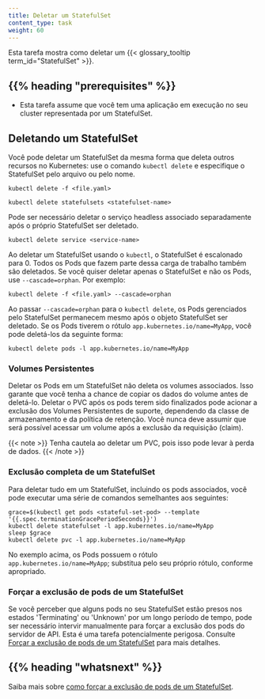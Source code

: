 ```yaml
---
title: Deletar um StatefulSet
content_type: task
weight: 60
---
```


<!-- overview -->

Esta tarefa mostra como deletar um {{< glossary_tooltip term_id="StatefulSet" >}}.

## {{% heading "prerequisites" %}}

- Esta tarefa assume que você tem uma aplicação em execução no seu cluster representada por um StatefulSet.

<!-- steps -->

## Deletando um StatefulSet

Você pode deletar um StatefulSet da mesma forma que deleta outros recursos no Kubernetes:
use o comando `kubectl delete` e especifique o StatefulSet pelo arquivo ou pelo nome.

```shell
kubectl delete -f <file.yaml>
```

```shell
kubectl delete statefulsets <statefulset-name>
```

Pode ser necessário deletar o serviço headless associado separadamente após o próprio StatefulSet ser deletado.

```shell
kubectl delete service <service-name>
```

Ao deletar um StatefulSet usando o `kubectl`, o StatefulSet é escalonado para 0.
Todos os Pods que fazem parte dessa carga de trabalho também são deletados.
Se você quiser deletar apenas o StatefulSet e não os Pods, use `--cascade=orphan`. Por exemplo:

```shell
kubectl delete -f <file.yaml> --cascade=orphan
```

Ao passar `--cascade=orphan` para o `kubectl delete`, os Pods gerenciados pelo StatefulSet permanecem mesmo após o objeto StatefulSet ser deletado.
Se os Pods tiverem o rótulo `app.kubernetes.io/name=MyApp`, você pode deletá-los da seguinte forma:

```shell
kubectl delete pods -l app.kubernetes.io/name=MyApp
```

### Volumes Persistentes

Deletar os Pods em um StatefulSet não deleta os volumes associados.
Isso garante que você tenha a chance de copiar os dados do volume antes de deletá-lo.
Deletar o PVC após os pods terem sido finalizados pode acionar a exclusão dos Volumes Persistentes de suporte, dependendo da classe de
armazenamento e da política de retenção.
Você nunca deve assumir que será possível acessar um volume após a exclusão da requisição (claim).

{{< note >}}
Tenha cautela ao deletar um PVC, pois isso pode levar à perda de dados.
{{< /note >}}

### Exclusão completa de um StatefulSet

Para deletar tudo em um StatefulSet, incluindo os pods associados,
você pode executar uma série de comandos semelhantes aos seguintes:

```shell
grace=$(kubectl get pods <stateful-set-pod> --template '{{.spec.terminationGracePeriodSeconds}}')
kubectl delete statefulset -l app.kubernetes.io/name=MyApp
sleep $grace
kubectl delete pvc -l app.kubernetes.io/name=MyApp

```

No exemplo acima, os Pods possuem o rótulo `app.kubernetes.io/name=MyApp`;
substitua pelo seu próprio rótulo, conforme apropriado.

### Forçar a exclusão de pods de um StatefulSet

Se você perceber que alguns pods no seu StatefulSet estão presos nos estados 'Terminating' ou 'Unknown' por um longo período de tempo, pode ser
necessário intervir manualmente para forçar a exclusão dos pods do servidor de API.
Esta é uma tarefa potencialmente perigosa. Consulte [Forçar a exclusão de pods de um StatefulSet](/docs/tasks/run-application/force-delete-stateful-set-pod/) para mais detalhes.

## {{% heading "whatsnext" %}}

Saiba mais sobre [como forçar a exclusão de pods de um StatefulSet](/docs/tasks/run-application/force-delete-stateful-set-pod/).
